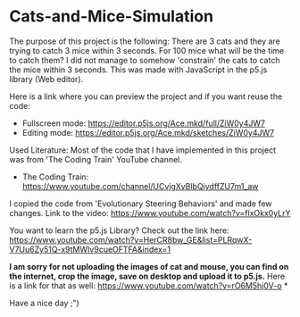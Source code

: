 # Cats-and-Mice-Simulation
The purpose of this project is the following: There are 3 cats and they are trying to catch 3 mice within 3 seconds. For 100 mice what will be the time to catch them? I did not manage to somehow 'constrain' the cats to catch the mice within 3 seconds. This was made with JavaScript in the p5.js library (Web editor). 

Here is a link where you can preview the project and if you want reuse the code:
- Fullscreen mode: https://editor.p5js.org/Ace.mkd/full/ZiW0y4JW7
- Editing mode: https://editor.p5js.org/Ace.mkd/sketches/ZiW0y4JW7

Used Literature:
  Most of the code that I have implemented in this project was from 'The Coding Train' YouTube channel.
  - The Coding Train: https://www.youtube.com/channel/UCvjgXvBlbQiydffZU7m1_aw

  I copied the code from 'Evolutionary Steering Behaviors' and made few changes. 
  Link to the video: https://www.youtube.com/watch?v=flxOkx0yLrY

You want to learn the p5.js Library? 
Check out the link here: https://www.youtube.com/watch?v=HerCR8bw_GE&list=PLRqwX-V7Uu6Zy51Q-x9tMWIv9cueOFTFA&index=1


**I am sorry for not uploading the images of cat and mouse, you can find on the internet, crop the image, save on desktop and upload it to p5.js.**
Here is a link for that as well: https://www.youtube.com/watch?v=rO6M5hj0V-o *

Have a nice day ;")
